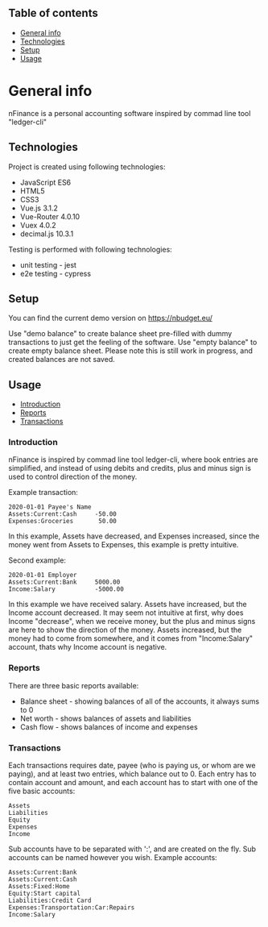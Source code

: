 ## Table of contents
* [General info](#general-info)
* [Technologies](#technologies)
* [Setup](#setup)
* [Usage](#usage)

# General info
nFinance is a personal accounting software inspired by commad line tool "ledger-cli"

## Technologies
Project is created using following technologies:
* JavaScript ES6
* HTML5
* CSS3
* Vue.js 3.1.2
* Vue-Router 4.0.10
* Vuex 4.0.2
* decimal.js 10.3.1

Testing is performed with following technologies:
* unit testing - jest
* e2e testing - cypress

## Setup
You can find the current demo version on https://nbudget.eu/

Use "demo balance" to create balance sheet pre-filled with dummy transactions to just get the feeling of the software.
Use "empty balance" to create empty balance sheet.
Please note this is still work in progress, and created balances are not saved.

## Usage
* [Introduction](#introduction)
* [Reports](#reports)
* [Transactions](#transactions)

### Introduction
nFinance is inspired by commad line tool ledger-cli, where book entries are simplified, and instead of using debits and credits, plus and minus sign is used to control direction of the money.

Example transaction:
```
2020-01-01 Payee's Name
Assets:Current:Cash     -50.00
Expenses:Groceries       50.00
```
In this example, Assets have decreased, and Expenses increased, since the money went from Assets to Expenses, this example is pretty intuitive.

Second example:
```
2020-01-01 Employer
Assets:Current:Bank     5000.00
Income:Salary           -5000.00
```
In this example we have received salary. Assets have increased, but the Income account decreased. It may seem not intuitive at first, why does Income "decrease", when we receive money, but the plus and minus signs are here to show the direction of the money.
Assets increased, but the money had to come from somewhere, and it comes from "Income:Salary" account, thats why Income account is negative.

### Reports
There are three basic reports available:
* Balance sheet - showing balances of all of the accounts, it always sums to 0
* Net worth - shows balances of assets and liabilities
* Cash flow - shows balances of income and expenses

### Transactions
Each transactions requires date, payee (who is paying us, or whom are we paying), and at least two entries, which balance out to 0.
Each entry has to contain account and amount, and each account has to start with one of the five basic accounts:
```
Assets
Liabilities
Equity
Expenses
Income
```
Sub accounts have to be separated with ':', and are created on the fly. Sub accounts can be named however you wish.
Example accounts:
```
Assets:Current:Bank
Assets:Current:Cash
Assets:Fixed:Home
Equity:Start capital
Liabilities:Credit Card
Expenses:Transportation:Car:Repairs
Income:Salary
```
